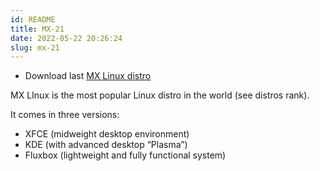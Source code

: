 ```yaml
---
id: README
title: MX-21
date: 2022-05-22 20:26:24
slug: mx-21
---
```


- Download last [MX Linux distro](https://mxlinux.org/mx-linux-blog/)

MX LInux is the most popular Linux distro in the world (see distros rank).

It comes in three versions:

- XFCE (midweight desktop environment)
- KDE (with advanced desktop “Plasma”)
- Fluxbox (lightweight and fully functional system)
